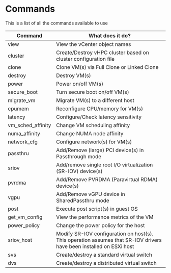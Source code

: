 # Commands

This is a list of all the commands available to use

| **Command**          	| **What does it do?**                                                                                                	|
|----------------------	|---------------------------------------------------------------------------------------------------------------------	|
| view                 	| View the vCenter object names                                                                                       	|
| cluster              	| Create/Destroy vHPC cluster based on cluster configuration file                                                     	|
| clone                	| Clone VM(s) via Full Clone or Linked Clone                                                                          	|
| destroy              	| Destroy VM(s)                                                                                                       	|
| power                	| Power on/off VM(s)                                                                                                  	|
| secure_boot          	| Turn secure boot on/off VM(s)                                                                                       	|
| migrate_vm           	| Migrate VM(s) to a different host                                                                                   	|
| cpumem               	| Reconfigure CPU/memory for VM(s)                                                                                    	|
| latency              	| Configure/Check latency sensitivity                                                                                 	|
| vm_sched_affinity    	| Change VM scheduling affinity                                                                                       	|
| numa_affinity        	| Change NUMA node affinity                                                                                           	|| network              	| Add/Remove network adapter(s) for VM(s)                                                                             	|
| network_cfg          	| Configure network(s) for VM(s)                                                                                      	|
| passthru             	| Add/Remove (large) PCI device(s) in Passthrough mode                                                                	|
| sriov                	| Add/remove single root I/O virtualization (SR-IOV) device(s)                                                        	|
| pvrdma               	| Add/Remove PVRDMA (Paravirtual RDMA) device(s)                                                                      	|
| vgpu                 	| Add/Remove vGPU device in SharedPassthru mode                                                                       	|
| post                 	| Execute post script(s) in guest OS                                                                                  	|
| get_vm_config        	| View the performance metrics of the VM                                                                              	|
| power_policy         	| Change the power policy for the host                                                                                	|
| sriov_host           	| Modify SR-IOV configuration on host(s). This operation assumes that SR-IOV drivers have been installed on ESXi host 	|
| svs                  	| Create/destroy a standard virtual switch                                                                            	|
| dvs                  	| Create/destroy a distributed virtual switch                                                                         	|